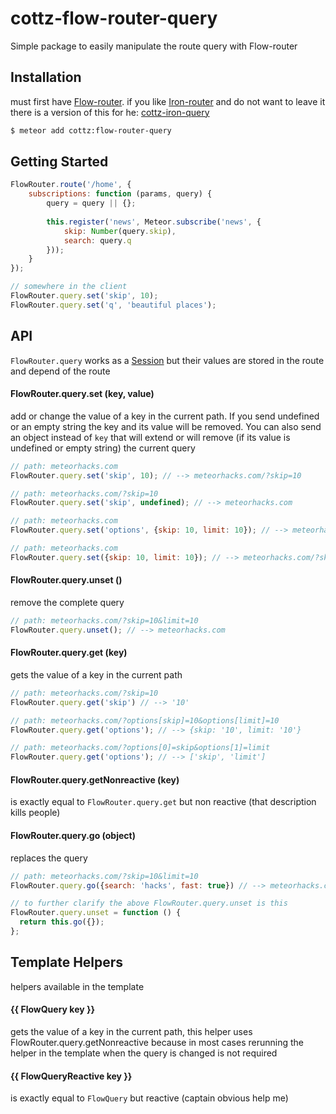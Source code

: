 # cottz-flow-router-query
Simple package to easily manipulate the route query with Flow-router

## Installation
must first have [Flow-router](https://github.com/meteorhacks/flow-router). if you like [Iron-router](https://github.com/iron-meteor/iron-router) and do not want to leave it there is a version of this for he: [cottz-iron-query](https://github.com/Goluis/cottz-iron-query)

```sh
$ meteor add cottz:flow-router-query
```

## Getting Started
````js
FlowRouter.route('/home', {
	subscriptions: function (params, query) {
		query = query || {};
		
    	this.register('news', Meteor.subscribe('news', {
			skip: Number(query.skip),
			search: query.q
		}));
	}
});

// somewhere in the client
FlowRouter.query.set('skip', 10);
FlowRouter.query.set('q', 'beautiful places');
````

## API
`FlowRouter.query` works as a [Session](http://docs.meteor.com/#/full/session) but their values are stored in the route and depend of the route

#### FlowRouter.query.set (key, value)
add or change the value of a key in the current path. If you send undefined or an empty string the key and its value will be removed.
You can also send an object instead of `key` that will extend or will remove (if its value is undefined or empty string) the current query

````js
// path: meteorhacks.com
FlowRouter.query.set('skip', 10); // --> meteorhacks.com/?skip=10

// path: meteorhacks.com/?skip=10
FlowRouter.query.set('skip', undefined); // --> meteorhacks.com

// path: meteorhacks.com
FlowRouter.query.set('options', {skip: 10, limit: 10}); // --> meteorhacks.com/?options[skip]=10&options[limit]=10

// path: meteorhacks.com
FlowRouter.query.set({skip: 10, limit: 10}); // --> meteorhacks.com/?skip=10&limit=10
````

#### FlowRouter.query.unset ()
remove the complete query

````js
// path: meteorhacks.com/?skip=10&limit=10
FlowRouter.query.unset(); // --> meteorhacks.com
````

#### FlowRouter.query.get (key)
gets the value of a key in the current path

````js
// path: meteorhacks.com/?skip=10
FlowRouter.query.get('skip') // --> '10'

// path: meteorhacks.com/?options[skip]=10&options[limit]=10
FlowRouter.query.get('options'); // --> {skip: '10', limit: '10'}

// path: meteorhacks.com/?options[0]=skip&options[1]=limit
FlowRouter.query.get('options'); // --> ['skip', 'limit']
````

#### FlowRouter.query.getNonreactive (key)
is exactly equal to `FlowRouter.query.get` but non reactive (that description kills people)

#### FlowRouter.query.go (object)
replaces the query

````js
// path: meteorhacks.com/?skip=10&limit=10
FlowRouter.query.go({search: 'hacks', fast: true}) // --> meteorhacks.com/?search=hacks&fast=true

// to further clarify the above FlowRouter.query.unset is this
FlowRouter.query.unset = function () {
  return this.go({});
};
````

## Template Helpers
helpers available in the template

#### {{ FlowQuery key }}
gets the value of a key in the current path, this helper uses FlowRouter.query.getNonreactive because in most cases
rerunning the helper in the template when the query is changed is not required

#### {{ FlowQueryReactive key }}
is exactly equal to `FlowQuery` but reactive (captain obvious help me)